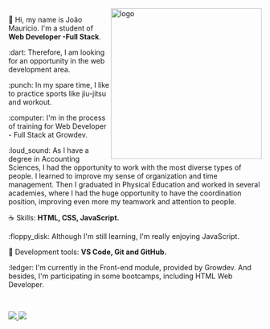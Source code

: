 <img src="https://media-exp1.licdn.com/dms/image/C4E22AQFZqVf2gqb70A/feedshare-shrink_800/0/1647301764691?e=1649894400&v=beta&t=_nDwo8gRFI4uVuhiVA_Z4vhM9S2xpXRVENe6m7hptwo" width="300px" max-width="300px" width="300px" align="right" alt="logo">

<p align="left"> 
 🖖 Hi, my name is João Maurício. I'm a student of <strong>Web Developer -Full Stack</strong>.
</p>

<p>
 :dart: Therefore, I am looking for an opportunity in the web development area.
 </p>

<p>
 :punch: In my spare time, I like to practice sports like jiu-jitsu and workout.
 </p>
 
 <p>
 :computer: I'm in the process of training for Web Developer - Full Stack at Growdev.
 </p>
 
 <p>
 :loud_sound: As I have a degree in Accounting Sciences, I had the opportunity to work with the most 
 diverse types of people. I learned to improve my sense of organization and time management. Then I graduated
 in Physical Education and worked in several academies, where I had the huge opportunity to have the coordination
 position, improving even more my teamwork and attention to people.
 </p>

<p align="left">
 ☕ Skills: <strong>HTML, CSS, JavaScript.</strong>
</p>

<p>
 :floppy_disk: Although I'm still learning, I'm really enjoying JavaScript.
 </p>

<p align="left">
  💼 Development tools: <strong>VS Code, Git and GitHub.</strong>
</p>

<p>
 :ledger: I'm currently in the Front-end module, provided by Growdev. And besides,
 I'm participating in some bootcamps, including HTML Web Developer.
 </p>


<br>

<p align="left">
  <a href="https://www.instagram.com/joaomauriciopersonal/" alt="Instagram">
    <img src="https://img.shields.io/badge/-Instagram-6610F2?style=for-the-badge&logo=Instagram&logoColor=FFFFFF&link=https://www.instagram.com/joaomauriciopersonal"/>
  </a>
  
  <a href="https://www.linkedin.com/in/joaomauriciowebdev/" alt="Linkedin">
    <img src="https://img.shields.io/badge/-Linkedin-6610F2?style=for-the-badge&logo=Linkedin&logoColor=FFFFFF&link=https://www.linkedin.com/in/joaomauriciowebdev"/>
  </a>

</p>
